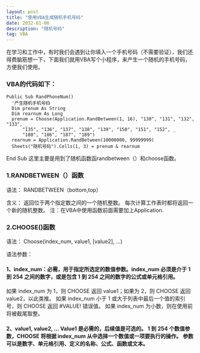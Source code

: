 ```yaml
---
layout: post
title: "使用VBA生成随机手机号码"
date: 2032-01-06
description: "随机号码"
tag: VBA
---
```

在学习和工作中，有时我们会遇到让你填入一个手机号码（不需要验证），我们还得费脑筋想一下，下面我们就用VBA写个小程序，来产生一个随机的手机号码，方便我们使用。
### VBA的代码如下：
    Public Sub RandPhoneNum()
      '产生随机手机号码
      Dim prenum As String
      Dim rearnum As Long
      prenum = Choose(Application.RandBetween(1, 16), "130", "131", "132", "133", _
          "135", "136", "137", "138", "139", "150", "151", "152", _
          "180", "186", "187", "189")
      rearnum = Application.RandBetween(10000000, 99999999)
      Sheets("随机号码").Cells(1, 3) = prenum & rearnum
  End Sub
这里主要是用到了随机函数函randbetween（）和choose函数。
### 1.RANDBETWEEN（）函数
语法：
    RANDBETWEEN（bottom,top）
    
含义：
  返回位于两个指定数之间的一个随机整数。 每次计算工作表时都将返回一个新的随机整数。
注：在VBA中使用函数前面需要加上Application.
### 2.CHOOSE()函数
语法：
    Choose(index_num, value1, [value2], ...)
    
语法参数：
#### 1、index_num：必需，用于指定所选定的数值参数。index_num 必须是介于 1 到 254 之间的数字，或是包含 1 到 254 之间的数字的公式或单元格引用。
如果 index_num 为 1，则 CHOOSE 返回 value1；如果为 2，则 CHOOSE 返回 value2，以此类推。
如果 index_num 小于 1 或大于列表中最后一个值的索引号，则 CHOOSE 返回 #VALUE! 错误值。
如果 index_num 为小数，则在使用前将被截尾取整。
#### 2、value1, value2, ... Value1 是必需的，后续值是可选的。 1 到 254 个数值参数，CHOOSE 将根据 index_num 从中选择一个数值或一项要执行的操作。 参数可以是数字、单元格引用、定义的名称、公式、函数或文本。
